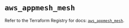 # `aws_appmesh_mesh`

Refer to the Terraform Registry for docs: [`aws_appmesh_mesh`](https://registry.terraform.io/providers/hashicorp/aws/5.82.1/docs/resources/appmesh_mesh).
